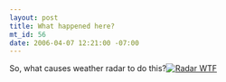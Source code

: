 ```yaml
--- 
layout: post
title: What happened here?
mt_id: 56
date: 2006-04-07 12:21:00 -07:00
---
```

So, what causes weather radar to do this?<a class="imagelink" href="http://dinomite.net/wp-content/uploads/2006/03/wtf.gif" title="Radar WTF"><img id="image47" src="http://dinomite.net/wp-content/uploads/2006/03/wtf.gif" alt="Radar WTF" /></a>
